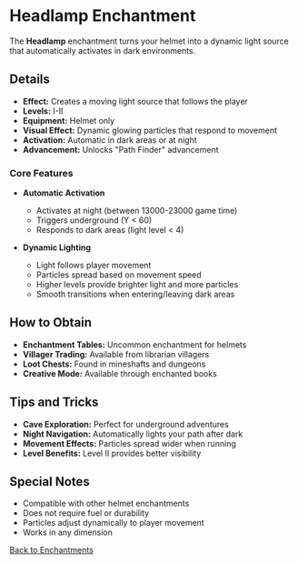 # Headlamp Enchantment

The **Headlamp** enchantment turns your helmet into a dynamic light source that automatically activates in dark environments.

## Details

- **Effect:** Creates a moving light source that follows the player
- **Levels:** I-II
- **Equipment:** Helmet only
- **Visual Effect:** Dynamic glowing particles that respond to movement
- **Activation:** Automatic in dark areas or at night
- **Advancement:** Unlocks "Path Finder" advancement

### Core Features

- **Automatic Activation**

  - Activates at night (between 13000-23000 game time)
  - Triggers underground (Y < 60)
  - Responds to dark areas (light level < 4)

- **Dynamic Lighting**
  - Light follows player movement
  - Particles spread based on movement speed
  - Higher levels provide brighter light and more particles
  - Smooth transitions when entering/leaving dark areas

## How to Obtain

- **Enchantment Tables:** Uncommon enchantment for helmets
- **Villager Trading:** Available from librarian villagers
- **Loot Chests:** Found in mineshafts and dungeons
- **Creative Mode:** Available through enchanted books

## Tips and Tricks

- **Cave Exploration:** Perfect for underground adventures
- **Night Navigation:** Automatically lights your path after dark
- **Movement Effects:** Particles spread wider when running
- **Level Benefits:** Level II provides better visibility

## Special Notes

- Compatible with other helmet enchantments
- Does not require fuel or durability
- Particles adjust dynamically to player movement
- Works in any dimension

[Back to Enchantments](../README.md#✨-available-enchantments)
